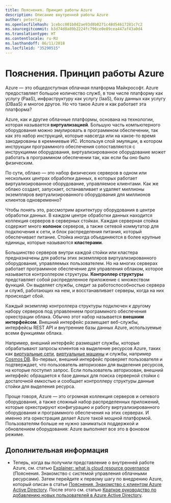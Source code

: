 ```yaml
---
title: Пояснения. Принцип работы Azure
description: Описание внутренней работы Azure
author: petertay
ms.openlocfilehash: 1cebcc001b8d2ae93d8b0271c48d54617281c7c2
ms.sourcegitcommit: b3d74d8a89b2224fc796ce0e89cea447af43a0d4
ms.translationtype: HT
ms.contentlocale: ru-RU
ms.lasthandoff: 06/11/2018
ms.locfileid: "35290515"
---
```

# <a name="explainer-how-does-azure-work"></a>Пояснения. Принцип работы Azure

Azure — это общедоступная облачная платформа Майкрософт. Azure предоставляет большое количество служб, в том числе платформу как услугу (PaaS), инфраструктуру как услугу (IaaS), базу данных как услугу (DBaaS) и многое другое. Но что такое Azure и как работает эта платформа?

Azure, как и другие облачные платформы, основана на технологии, которая называется **виртуализацией**. Большую часть компьютерного оборудования можно эмулировать в программном обеспечении, так как это набор инструкций, которые навсегда или на какое-то время закодированы в кремниевые ИС. Используя слой эмуляции, в котором инструкции программного обеспечения сопоставляются с инструкциями оборудования, виртуализированное оборудование может работать в программном обеспечении так, как если бы оно было физическим.

По сути, облако — это набор физических серверов в одном или нескольких центрах обработки данных, в которых работает виртуализированное оборудование, управляемое клиентами. Как же облако создает, запускает, останавливает и удаляет миллионы экземпляров виртуализированного оборудования для миллионов клиентов одновременно?

Чтобы понять это, рассмотрим архитектуру оборудования в центре обработки данных.  В каждом центре обработки данных находится коллекция серверов в серверных стойках. Каждая серверная стойка содержит много **колонок** серверов, а также сетевой коммутатор для подключения к сети, и блок распределения питания, который обеспечивает питание. Стойка иногда объединяются в более крупные единицы, которые называются **кластерами**. 

Большинство серверов внутри каждой стойки или кластера предназначены для работы этих экземпляров виртуализированного оборудования, управляемых пользователем. Но на многих серверах работает программное обеспечение для управления облаком, которое называется контроллером структуры. **Контроллер структуры** представляет собой распределенное приложение с множеством функций. Он выделяет службы, следит за работоспособностью сервера и служб, работающих на нем, и восстанавливает серверы, когда на них происходит сбой.

Каждый экземпляр контроллера структуры подключен к другому набору серверов под управлением программного обеспечения оркестрации облака. Обычно этот набор называется **внешним интерфейсом**. Внешний интерфейс размещает веб-службы, интерфейсы REST API и внутренние базы данных Azure, используемые всеми функциями облака. 

Например, внешний интерфейс размещает службы, которые обрабатывают запросы клиентов на выделение ресурсов Azure, таких как [виртуальные сети][vnet], [виртуальные машины][vms] и службы, например [Cosmos DB][cosmosdb]. Во-первых, внешний интерфейс проверяет пользователя и подтверждает, что пользователь авторизован для выделения ресурсов, на которые поступил запрос. Если пользователь авторизован, внешний интерфейс обращается к базе данных для поиска серверной стойки с достаточной емкостью и сообщает контроллеру структуры данные стойки для выделения ресурса.

Проще говоря, Azure — это огромная коллекция серверов и сетевого оборудования, а также сложный набор распределенных приложений, которые оркестрируют конфигурацию и работу виртуализированного оборудования и программного обеспечения на этих серверах. И именно эта оркестрация делает Azure такой мощной платформой. Пользователям больше не нужно заниматься поддержкой и обновлением оборудования: Azure выполняет все это в фоновом режиме. 

## <a name="next-steps"></a>Дополнительная информация

* Теперь, когда вы получили представление о внутренней работе Azure, см. статью [Explainer: what is cloud resource governance](governance-explainer.md) (Пояснения. Знакомство с системой управления облачными ресурсами). Затем перейдите к первому шагу по внедрению Azure, который описан в статье [Пояснения. Знакомство с клиентом Azure Active Directory](tenant-explainer.md). После этого см. статью [Краткое руководство по добавлению новых пользователей в Azure Active Directory][docs-add-users-to-aad].

<!-- Links -->

[cosmosdb]: /azure/cosmos-db/introduction
[docs-add-users-to-aad]: /azure/active-directory/add-users-azure-active-directory?toc=/azure/architecture/cloud-adoption-guide/toc.json
[vms]: /azure/virtual-machines/
[vnet]: /azure/virtual-network/virtual-networks-overview

